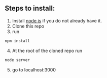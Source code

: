 ## Steps to install:

1. Install [node.js](https://nodejs.org/en/download/) if you do not already have it.
2. Clone this repo
3. run 
```javascript
npm install
```
4. At the root of the cloned repo run 
```javascript
node server
```
5. go to localhost:3000